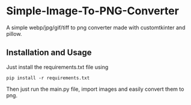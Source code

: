 # Simple-Image-To-PNG-Converter
A simple webp/jpg/gif/tiff to png converter made with customtkinter and pillow.

## Installation and Usage
Just install the requirements.txt file using 
```
pip install -r requirements.txt
```
Then just run the main.py file, import images and easily convert them to png.
